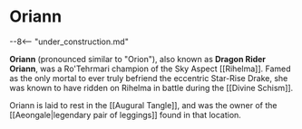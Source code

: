 # Oriann

--8<-- "under_construction.md"

**Oriann** (pronounced similar to "Orion"), also known as **Dragon Rider Oriann**, was a Ro'Tehrmari champion of the Sky Aspect [[Rihelma]]. Famed as the only mortal to ever truly befriend the eccentric Star-Rise Drake, she was known to have ridden on Rihelma in battle during the [[Divine Schism]].

Oriann is laid to rest in the [[Augural Tangle]], and was the owner of the [[Aeongale|legendary pair of leggings]] found in that location.